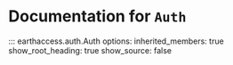 # Documentation for `Auth`

::: earthaccess.auth.Auth
    options:
      inherited_members: true
    show_root_heading: true
    show_source: false
